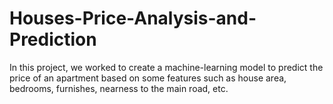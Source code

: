 # Houses-Price-Analysis-and-Prediction

In this project, we worked to create a machine-learning model to predict the price of an apartment based on some features such as house area, bedrooms, furnishes, nearness to the main road, etc.
